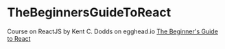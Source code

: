 # TheBeginnersGuideToReact
 Course on ReactJS by Kent C. Dodds on egghead.io
 [The Beginner's Guide to React](https://egghead.io/courses/the-beginner-s-guide-to-react)
